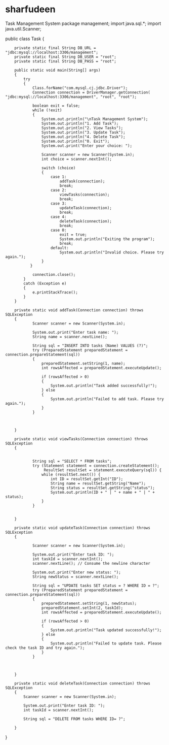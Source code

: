 # sharfudeen
Task Management System
package management;
import java.sql.*;
import java.util.Scanner;

public class Task {
	


	    private static final String DB_URL = "jdbc:mysql://localhost:3306/management";
	    private static final String DB_USER = "root";
	    private static final String DB_PASS = "root";

	    public static void main(String[] args)
	    {
	        try 
	        {
	            Class.forName("com.mysql.cj.jdbc.Driver");
	            Connection connection = DriverManager.getConnection( "jdbc:mysql://localhost:3306/management", "root", "root");
	            
	            boolean exit = false;
	            while (!exit) 
	            {
	                System.out.println("\nTask Management System");
	                System.out.println("1. Add Task");
	                System.out.println("2. View Tasks");
	                System.out.println("3. Update Task");
	                System.out.println("4. Delete Task");
	                System.out.println("0. Exit");
	                System.out.print("Enter your choice: ");
	                
	                Scanner scanner = new Scanner(System.in);
	                int choice = scanner.nextInt();
	                
	                switch (choice) 
	                {
	                    case 1:
	                        addTask(connection);
	                        break;
	                    case 2:
	                        viewTasks(connection);
	                        break;
	                    case 3:
	                        updateTask(connection);
	                        break;
	                    case 4:
	                        deleteTask(connection);
	                        break;
	                    case 0:
	                        exit = true;
	                        System.out.println("Exiting the program");
	                        break;
	                    default:
	                        System.out.println("Invalid choice. Please try again.");
	                }
	           }
	            
	            connection.close();
	        } 
	        catch (Exception e) 
	        {
	            e.printStackTrace();
	        }
	    }
	    
	    private static void addTask(Connection connection) throws SQLException
	    {
	    	    Scanner scanner = new Scanner(System.in);

	    	    System.out.print("Enter task name: ");
	    	    String name = scanner.nextLine();

	    	    String sql = "INSERT INTO tasks (Name) VALUES (?)";
	    	    try (PreparedStatement preparedStatement = connection.prepareStatement(sql)) 
	    	    {
	    	        preparedStatement.setString(1, name);
	    	        int rowsAffected = preparedStatement.executeUpdate();

	    	        if (rowsAffected > 0)
	    	        {
	    	            System.out.println("Task added successfully!");
	    	        } else
	    	        {
	    	            System.out.println("Failed to add task. Please try again.");
	    	        }
	    	    }
	    	


	    }

	    private static void viewTasks(Connection connection) throws SQLException
	    {
	    	
	    	
	    	    String sql = "SELECT * FROM tasks";
	    	    try (Statement statement = connection.createStatement();
	    	         ResultSet resultSet = statement.executeQuery(sql)) {
	    	        while (resultSet.next()) {
	    	            int ID = resultSet.getInt("ID");
	    	            String name = resultSet.getString("Name");
	    	            String status = resultSet.getString("status");
	    	            System.out.println(ID + " | " + name + " | " + status);
	    	        }
	    	    }
	    	

	    }

	    private static void updateTask(Connection connection) throws SQLException
	    {
	    	
	    	    Scanner scanner = new Scanner(System.in);

	    	    System.out.print("Enter task ID: ");
	    	    int taskId = scanner.nextInt();
	    	    scanner.nextLine(); // Consume the newline character

	    	    System.out.print("Enter new status: ");
	    	    String newStatus = scanner.nextLine();

	    	    String sql = "UPDATE tasks SET status = ? WHERE ID = ?";
	    	    try (PreparedStatement preparedStatement = connection.prepareStatement(sql))
	    	    {
	    	        preparedStatement.setString(1, newStatus);
	    	        preparedStatement.setInt(2, taskId);
	    	        int rowsAffected = preparedStatement.executeUpdate();

	    	        if (rowsAffected > 0)
	    	        {
	    	            System.out.println("Task updated successfully!");
	    	        } else 
	    	        {
	    	            System.out.println("Failed to update task. Please check the task ID and try again.");
	    	        }
	    	    }
	    	


	    }

	    private static void deleteTask(Connection connection) throws SQLException
	    {
	        Scanner scanner = new Scanner(System.in);

	        System.out.print("Enter task ID: ");
	        int taskId = scanner.nextInt();

	        String sql = "DELETE FROM tasks WHERE ID= ?";

	    }
}
